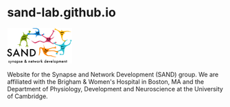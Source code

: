 # sand-lab.github.io

<img src="/graphics/sand_logo.jpg" alt="Lab logo" style="width:30%">

Website for the Synapse and Network Development (SAND) group.  We are affiliated with the Brigham & Women's Hospital in Boston, MA and the Department of Physiology, Development and Neuroscience at the University of Cambridge.
